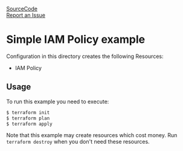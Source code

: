 [SourceCode](https://github.com/nclouds/terraform-aws-iam-policy/tree/master/examples)   
[Report an Issue](https://github.com/nclouds/terraform-aws-iam-policy/issues)

# Simple IAM Policy example

Configuration in this directory creates the following Resources:
- IAM Policy

## Usage

To run this example you need to execute:

```bash
$ terraform init
$ terraform plan
$ terraform apply
```

Note that this example may create resources which cost money. Run `terraform destroy` when you don't need these resources.
